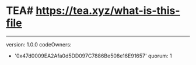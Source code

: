 # TEA# https://tea.xyz/what-is-this-file
---
version: 1.0.0
codeOwners:
  - '0x47d0009EA2Afa0d5DD097C7886Be508e16E91657'
quorum: 1
